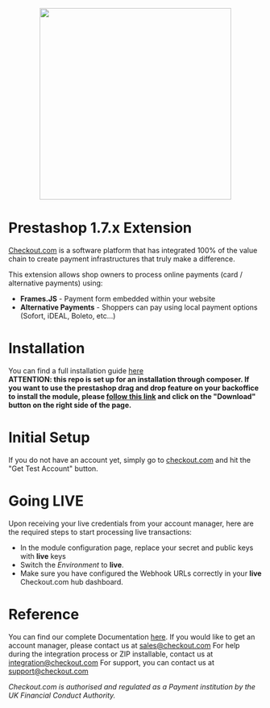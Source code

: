 <p align="center"><img src="https://www.checkout.com/static/img/logos/cko/logos/checkout.svg" width="380"></p>

# Prestashop 1.7.x Extension

[Checkout.com](https://www.checkout.com "Checkout.com") is a software platform that has integrated 100% of the value chain to create payment infrastructures that truly make a difference.

This extension allows shop owners to process online payments (card / alternative payments) using:
  - **Frames.JS** - Payment form embedded within your website
  - **Alternative Payments** - Shoppers can pay using local payment options (Sofort, iDEAL, Boleto, etc...)

# Installation
You can find a full installation guide [here](https://github.com/checkout/checkout-prestashop1.7-plugin/wiki/Installation)
<br/><strong>ATTENTION: this repo is set up for an installation through composer. If you want to use the prestashop drag and drop feature on your backoffice to install the module, please [follow this link](https://github.com/checkout/checkout-prestashop1.7-plugin/blob/drag-drop/checkoutcom.zip) and click on the "Download" button on the right side of the page.</strong>

# Initial Setup
If you do not have an account yet, simply go to [checkout.com](https://checkout.com/) and hit the "Get Test Account" button.

# Going LIVE

Upon receiving your live credentials from your account manager, here are the required steps to start processing live transactions:

- In the module configuration page, replace your secret and public keys with **live** keys
- Switch the _Environment_ to **live**.
- Make sure you have configured the Webhook URLs correctly in your **live** Checkout.com hub dashboard.


# Reference

You can find our complete Documentation [here](http://docs.checkout.com/).
If you would like to get an account manager, please contact us at sales@checkout.com
For help during the integration process or ZIP installable, contact us at integration@checkout.com
For support, you can contact us at support@checkout.com

_Checkout.com is authorised and regulated as a Payment institution by the UK Financial Conduct Authority._

